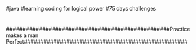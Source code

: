 #java
#learning coding for logical power
#75 days challenges 
#
#
#
#
#
#
#
#
#
#
#
 ##################################################Practice makes a man Perfect##################################################
